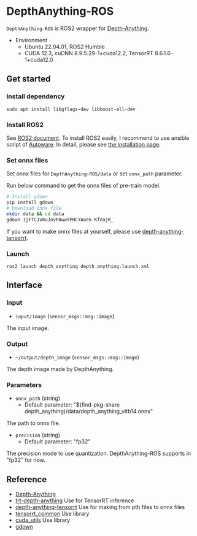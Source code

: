 # DepthAnything-ROS

`DepthAnything-ROS` is ROS2 wrapper for [Depth-Anything](https://github.com/LiheYoung/Depth-Anything).

- Environment
  - Ubuntu 22.04.01, ROS2 Humble
  - CUDA 12.3, cuDNN 8.9.5.29-1+cuda12.2, TensorRT 8.6.1.6-1+cuda12.0

## Get started
### Install dependency

```
sudo apt install libgflags-dev libboost-all-dev
```

### Install ROS2

See [ROS2 document](https://docs.ros.org/en/humble/Installation.html).
To install ROS2 easily, I recommend to use ansible script of [Autoware](https://github.com/autowarefoundation/autoware).
In detail, please see [the installation page](https://autowarefoundation.github.io/autoware-documentation/main/installation/autoware/source-installation/).

### Set onnx files

Set onnx files for `DepthAnything-ROS/data` or set `onnx_path` parameter.

Run below command to get the onnx files of pre-train model.

```sh
# Install gdown
pip install gdown
# Download onnx file
mkdir data && cd data
gdown 1jFTCJv0uJovPAww9PHCYAoek-KfeajK_
```
If you want to make onnx files at yourself, please use [depth-anything-tensorrt](https://github.com/spacewalk01/depth-anything-tensorrt/issues/10).

### Launch

```
ros2 launch depth_anything depth_anything.launch.xml
```

## Interface
### Input

- `input/image` (`sensor_msgs::msg::Image`)

The input image.

### Output

- `~/output/depth_image` (`sensor_msgs::msg::Image`)

The depth image made by DepthAnything.

### Parameters

- `onnx_path` (string)
  - Default parameter: "$(find-pkg-share depth_anything)/data/depth_anything_vitb14.onnx"

The path to onnx file.

- `precision` (string)
  - Default parameter: "fp32"

The precision mode to use quantization.
DepthAnything-ROS supports in "fp32" for now.

## Reference

- [Depth-Anything](https://github.com/LiheYoung/Depth-Anything)
- [trt-depth-anything](https://github.com/daniel89710/trt-depth-anything) Use for TensorRT inference
- [depth-anything-tensorrt](https://github.com/spacewalk01/depth-anything-tensorrt) Use for making from pth files to onnx files
- [tensorrt_common](https://github.com/autowarefoundation/autoware.universe/tree/main/common/tensorrt_common) Use library
- [cuda_utils](https://github.com/autowarefoundation/autoware.universe/tree/main/common/cuda_utils) Use library
- [gdown](https://github.com/wkentaro/gdown)
